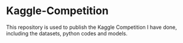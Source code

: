 # Kaggle-Competition
This repository is used to publish the Kaggle Competition I have done, including the datasets, python codes and models.

